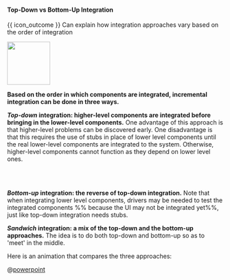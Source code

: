 <div id="title">

#### Top-Down vs Bottom-Up Integration

</div>

<span id="prereqs"><panel src="../bigBangVsIncremental/unit-inElsewhere-asFlat.md" boilerplate header="%%{{ icon_prereq }} Implementation → Integration → Approaches → Big-Bang Vs Incremental%%" /></span>

<span id="outcomes">{{ icon_outcome }} Can explain how integration approaches vary based on the order of integration</span>

<div id="body">

<img src="{{baseUrl}}/integration/approaches/topDownVsBottomUp/images/approaches.png" height="100" />
<p/>

**Based on the order in which components are integrated, incremental integration can be done in three ways.**

**_Top-down_ integration: higher-level components are integrated before bringing in the lower-level components.** One advantage of this approach is that higher-level problems can be discovered early. One disadvantage is that this requires the use of <trigger for="pop:topdown-stub">stubs</trigger> in place of lower level components until the real lower-level components are integrated to the system. Otherwise, higher-level components cannot function as they depend on lower level ones.

<popover id="pop:topdown-stub" title="{{icon_preview}}" placement="top">
  <div slot="content">
    <include src="../../../common/definitions.md#def-stub" />
  </div>
</popover>

**_Bottom-up_ integration: the reverse of top-down integration.** Note that when integrating lower level components, <tooltip content="additional code written to provide inputs to a component via an API">drivers</tooltip> may be needed to test the integrated components %%&nbsp;because the UI may not be integrated yet%%, just like top-down integration needs stubs.

**_Sandwich_ integration: a mix of the top-down and the bottom-up approaches.** The idea is to do both top-down and bottom-up so as to 'meet' in the middle.

<div v-closeable alt="slideshow: comparison">

Here is an animation that compares the three approaches: 

@[powerpoint](https://onedrive.live.com/embed?cid=A5AF047C4CAD67AB&resid=A5AF047C4CAD67AB%212318&authkey=AD27jxfKqq3nqpQ&em=2)

</div>

</div>

<div id="extras">

<include src="exercises.md" />

</div>